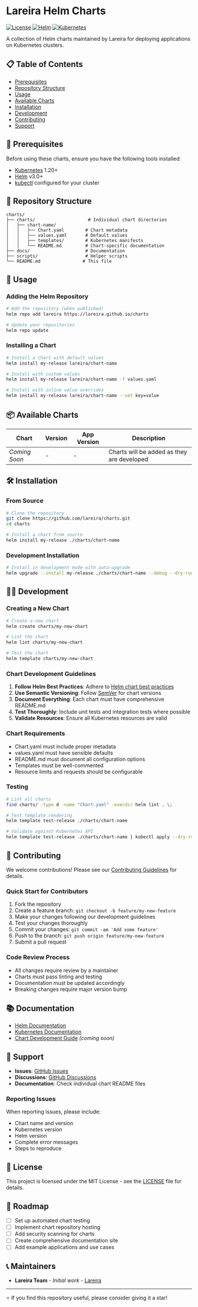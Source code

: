# Lareira Helm Charts

[![License](https://img.shields.io/badge/License-MIT-blue.svg)](LICENSE)
[![Helm](https://img.shields.io/badge/Helm-v3-informational?logo=helm)](https://helm.sh)
[![Kubernetes](https://img.shields.io/badge/Kubernetes-1.20+-blue.svg?logo=kubernetes)](https://kubernetes.io)

A collection of Helm charts maintained by Lareira for deploying applications on Kubernetes clusters.

## 📋 Table of Contents

- [Prerequisites](#-prerequisites)
- [Repository Structure](#-repository-structure)
- [Usage](#-usage)
- [Available Charts](#-available-charts)
- [Installation](#-installation)
- [Development](#-development)
- [Contributing](#-contributing)
- [Support](#-support)

## 🔧 Prerequisites

Before using these charts, ensure you have the following tools installed:

- [Kubernetes](https://kubernetes.io/) 1.20+
- [Helm](https://helm.sh/) v3.0+
- [kubectl](https://kubectl.docs.kubernetes.io/) configured for your cluster

## 📁 Repository Structure

```
charts/
├── charts/                    # Individual chart directories
│   ├── chart-name/
│   │   ├── Chart.yaml        # Chart metadata
│   │   ├── values.yaml       # Default values
│   │   ├── templates/        # Kubernetes manifests
│   │   └── README.md         # Chart-specific documentation
├── docs/                     # Documentation
├── scripts/                  # Helper scripts
└── README.md                # This file
```

## 🚀 Usage

### Adding the Helm Repository

```bash
# Add the repository (when published)
helm repo add lareira https://lareira.github.io/charts

# Update your repositories
helm repo update
```

### Installing a Chart

```bash
# Install a chart with default values
helm install my-release lareira/chart-name

# Install with custom values
helm install my-release lareira/chart-name -f values.yaml

# Install with inline value overrides
helm install my-release lareira/chart-name --set key=value
```

## 📦 Available Charts

| Chart | Version | App Version | Description |
|-------|---------|-------------|-------------|
| *Coming Soon* | - | - | Charts will be added as they are developed |

## 🛠 Installation

### From Source

```bash
# Clone the repository
git clone https://github.com/lareira/charts.git
cd charts

# Install a chart from source
helm install my-release ./charts/chart-name
```

### Development Installation

```bash
# Install in development mode with auto-upgrade
helm upgrade --install my-release ./charts/chart-name --debug --dry-run
```

## 👨‍💻 Development

### Creating a New Chart

```bash
# Create a new chart
helm create charts/my-new-chart

# Lint the chart
helm lint charts/my-new-chart

# Test the chart
helm template charts/my-new-chart
```

### Chart Development Guidelines

1. **Follow Helm Best Practices**: Adhere to [Helm chart best practices](https://helm.sh/docs/chart_best_practices/)
2. **Use Semantic Versioning**: Follow [SemVer](https://semver.org/) for chart versions
3. **Document Everything**: Each chart must have comprehensive README.md
4. **Test Thoroughly**: Include unit tests and integration tests where possible
5. **Validate Resources**: Ensure all Kubernetes resources are valid

### Chart Requirements

- Chart.yaml must include proper metadata
- values.yaml must have sensible defaults
- README.md must document all configuration options
- Templates must be well-commented
- Resource limits and requests should be configurable

### Testing

```bash
# Lint all charts
find charts/ -type d -name "Chart.yaml" -execdir helm lint . \;

# Test template rendering
helm template test-release ./charts/chart-name

# Validate against Kubernetes API
helm template test-release ./charts/chart-name | kubectl apply --dry-run=client -f -
```

## 🤝 Contributing

We welcome contributions! Please see our [Contributing Guidelines](CONTRIBUTING.md) for details.

### Quick Start for Contributors

1. Fork the repository
2. Create a feature branch: `git checkout -b feature/my-new-feature`
3. Make your changes following our development guidelines
4. Test your changes thoroughly
5. Commit your changes: `git commit -am 'Add some feature'`
6. Push to the branch: `git push origin feature/my-new-feature`
7. Submit a pull request

### Code Review Process

- All changes require review by a maintainer
- Charts must pass linting and testing
- Documentation must be updated accordingly
- Breaking changes require major version bump

## 📚 Documentation

- [Helm Documentation](https://helm.sh/docs/)
- [Kubernetes Documentation](https://kubernetes.io/docs/)
- [Chart Development Guide](docs/development.md) *(coming soon)*

## 🐛 Support

- **Issues**: [GitHub Issues](https://github.com/lareira/charts/issues)
- **Discussions**: [GitHub Discussions](https://github.com/lareira/charts/discussions)
- **Documentation**: Check individual chart README files

### Reporting Issues

When reporting issues, please include:
- Chart name and version
- Kubernetes version
- Helm version
- Complete error messages
- Steps to reproduce

## 📄 License

This project is licensed under the MIT License - see the [LICENSE](LICENSE) file for details.

## 🚀 Roadmap

- [ ] Set up automated chart testing
- [ ] Implement chart repository hosting
- [ ] Add security scanning for charts
- [ ] Create comprehensive documentation site
- [ ] Add example applications and use cases

## 📞 Maintainers

- **Lareira Team** - *Initial work* - [Lareira](https://github.com/lareira)

---

⭐ If you find this repository useful, please consider giving it a star!
